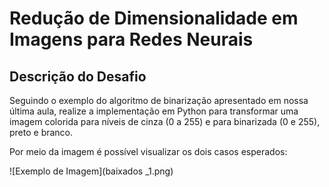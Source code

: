 # Redução de Dimensionalidade em Imagens para Redes Neurais

## Descrição do Desafio
Seguindo o exemplo do algoritmo de binarização apresentado em nossa última aula, realize a implementação em Python para transformar uma imagem colorida para níveis de cinza (0 a 255) e para binarizada (0 e 255), preto e branco.  

Por meio da imagem é possível visualizar os dois casos esperados:

![Exemplo de Imagem](baixados _1.png)
